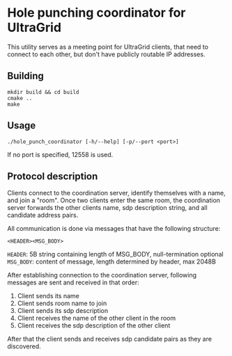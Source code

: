 # Hole punching coordinator for UltraGrid

This utility serves as a meeting point for UltraGrid clients, that need to connect to each other,
but don't have publicly routable IP addresses.

Building
---------
    mkdir build && cd build
    cmake ..
    make
    
Usage
---------
    ./hole_punch_coordinator [-h/--help] [-p/--port <port>]
    
If no port is specified, 12558 is used.

Protocol description
---------

Clients connect to the coordination server, identify themselves with a name,
and join a "room". Once two clients enter the same room, the coordination
server forwards the other clients name, sdp description string, and all
candidate address pairs.

All communication is done via messages that have the following structure:

    <HEADER><MSG_BODY>
    
`HEADER`: 5B string containing length of MSG_BODY, null-termination optional  
`MSG_BODY`: content of message, length determined by header, max 2048B
    
After establishing connection to the coordination server, following
messages are sent and received in that order:
1. Client sends its name
2. Client sends room name to join
3. Client sends its sdp description
4. Client receives the name of the other client in the room
5. Client receives the sdp description of the other client

After that the client sends and receives sdp candidate pairs as they are
discovered.

